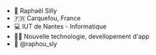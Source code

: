 - 🤠 Raphaël Silly
- 🇫🇷 Carquefou, France
- 💻 IUT de Nantes - Informatique
- 👨‍💻 Nouvelle technologie, devellopement d'app
- 💬 @raphou_sly

<!---
Raphour/Raphour is a ✨ special ✨ repository because its `README.md` (this file) appears on your GitHub profile.
You can click the Preview link to take a look at your changes.
--->
